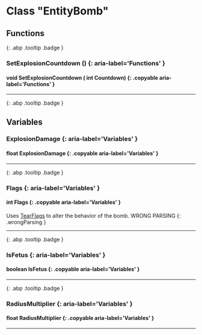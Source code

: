 # Class "EntityBomb"
## Functions
[ ](#){: .abp .tooltip .badge }
### SetExplosionCountdown () {: aria-label='Functions' }
#### void SetExplosionCountdown ( int Countdown)  {: .copyable aria-label='Functions' }

___ 
[ ](#){: .abp .tooltip .badge }
## Variables
### ExplosionDamage {: aria-label='Variables' }
#### float ExplosionDamage  {: .copyable aria-label='Variables' }

___ 
[ ](#){: .abp .tooltip .badge }
### Flags {: aria-label='Variables' }
#### int Flags  {: .copyable aria-label='Variables' }

Uses <a class="el" href="group__enums.html#ga497749198295d1f3d5ecd1c6d5ea2cce">TearFlags</a> to alter the behavior of the bomb. WRONG PARSING 
{: .wrongParsing }
___ 
[ ](#){: .abp .tooltip .badge }
### IsFetus {: aria-label='Variables' }
#### boolean IsFetus  {: .copyable aria-label='Variables' }

___ 
[ ](#){: .abp .tooltip .badge }
### RadiusMultiplier {: aria-label='Variables' }
#### float RadiusMultiplier  {: .copyable aria-label='Variables' }

___ 
